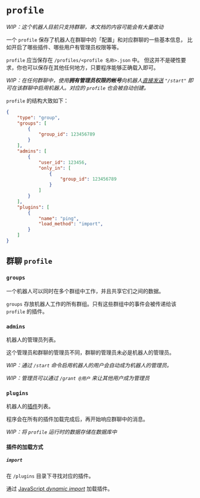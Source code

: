 # `profile`

*WIP：这个机器人目前只支持群聊，本文档的内容可能会有大量改动*

一个 `profile` 保存了机器人在群聊中的「配置」和对应群聊的一些基本信息，
比如开启了哪些插件、哪些用户有管理员权限等等。

`profile` 应当保存在 `/profiles/<profile 名称>.json` 中。
但这并不是硬性要求，你也可以保存在其他任何地方，只要程序能够正确载入即可。

*WIP：在任何群聊中，使用**拥有管理员权限的帐号**向机器人[直接发送](/docs/message_format.md#直接消息) `"/start"` 
即可在该群聊中启用机器人。对应的 `profile` 也会被自动创建。*

`profile` 的结构大致如下：

```json
{
    "type": "group",
    "groups": [
        {
            "group_id": 123456789
        }
    ],
    "admins": [
        {
            "user_id": 123456,
            "only_in": [
                {
                    "group_id": 123456789
                }
            ]
        }
    ],
    "plugins": [
        {
            "name": "ping",
            "load_method": "import",
        }
    ]
}
```

## 群聊 `profile`

### `groups`

一个机器人可以同时在多个群组中工作，并且共享它们之间的数据。

`groups` 存放机器人工作的所有群组。只有这些群组中的事件会被传递给该 `profile` 的插件。

### `admins`

机器人的管理员列表。

这个管理员和群聊的管理员不同，群聊的管理员未必是机器人的管理员。

*WIP：通过 `/start` 命令启用机器人的用户会自动成为机器人的管理员。*

*WIP：管理员可以通过 `/grant @用户` 来让其他用户成为管理员*

### `plugins`

机器人的[插件](/docs/plugin_and_session.md)列表。

程序会在所有的插件加载完成后，再开始响应群聊中的消息。

*WIP：将 `profile` 运行时的数据存储在数据库中*

#### 插件的加载方式

##### `import`

在 `/plugins` 目录下寻找对应的插件。

通过 [JavaScript *dynamic import*](https://developer.mozilla.org/en-US/docs/Web/JavaScript/Reference/Operators/import)
加载插件。